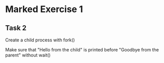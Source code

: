 # Marked Exercise 1

## Task 2

Create a child process with fork()

Make sure that "Hello from the child" is printed before "Goodbye from the parent" without wait()